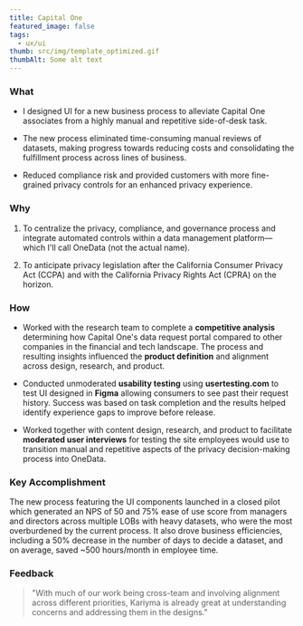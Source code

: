 ```yaml
---
title: Capital One
featured_image: false
tags:
  - ux/ui
thumb: src/img/template_optimized.gif
thumbAlt: Some alt text
---
```

### What

- I designed UI for a new business process to alleviate Capital One associates from a highly manual and repetitive side-of-desk task.

- The new process eliminated time-consuming manual reviews of datasets, making progress towards reducing costs and consolidating the fulfillment process across lines of business.

- Reduced compliance risk and provided customers with more fine-grained privacy controls for an enhanced privacy experience.

### Why

1. To centralize the privacy, compliance, and governance process and integrate automated controls within a data management platform—which I'll call OneData (not the actual name).

2. To anticipate privacy legislation after the California Consumer Privacy Act (CCPA) and with the California Privacy Rights Act (CPRA) on the horizon.

### How

- Worked with the research team to complete a **competitive analysis** determining how Capital One's data request portal compared to other companies in the financial and tech landscape. The process and resulting insights influenced the **product definition** and alignment across design, research, and product.

- Conducted unmoderated **usability testing** using **usertesting.com** to test UI designed in **Figma** allowing consumers to see past their request history. Success was based on task completion and the results helped identify experience gaps to improve before release.

- Worked together with content design, research, and product to facilitate **moderated user interviews** for testing the site employees would use to transition manual and repetitive aspects of the privacy decision-making process into OneData.

### Key Accomplishment 

The new process featuring the UI components launched in a closed pilot which generated an NPS of 50 and 75% ease of use score from managers and directors across multiple LOBs with heavy datasets, who were the most overburdened by the current process. It also drove business efficiencies, including a 50% decrease in the number of days to decide a dataset, and on average, saved ~500 hours/month in employee time.

### Feedback

> "With much of our work being cross-team and involving alignment across different priorities, Kariyma is already great at understanding concerns and addressing them in the designs."
